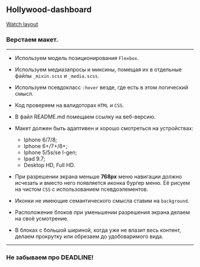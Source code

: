## Hollywood-dashboard

[Watch layout](https://dariaazanovich.github.io/Hollywood-dashboard/)

### Верстаем макет.

***

+ Используем модель позиционирования ```Flexbox```.
+ Используем медиазапросы и миксины, помещая их в отдельные файлы ```_mixin.scss``` и ```_media.scss```.
+ Используем псевдокласс ```:hover``` везде, где есть в этом логический смысл.
+ Код проверяем на валидоторах ```HTML``` и ```CSS```.
+ В файл README.md помещаем ссылку на веб-версию.
+ Макет должен быть адаптивен и хорошо смотреться на устройствах:
    + Iphone 6/7/8;
    + Iphone 6+/7+/8+;
    + Iphone 5/5s/se I-gen;
    + Ipad 9.7;
    + Desktop HD, Full HD.
    
+ При разрешении экрана меньше **768px** меню навигации должно исчезать и вместо него появляется иконка бургер меню.
Её рисуем на чистом ```CSS``` с использованием псевдоэлементов.
+ Иконки не имеющие семантического смысла ставим на ```background```.
+ Расположение блоков при уменьшении разрешения экрана делаем на своё усмотрение.
+ В блоках с большой шириной, когда уже не влазит весь контент, делаем прокрутку или обрезаем до удобоваримого вида.

***

### Не забываем про DEADLINE!
